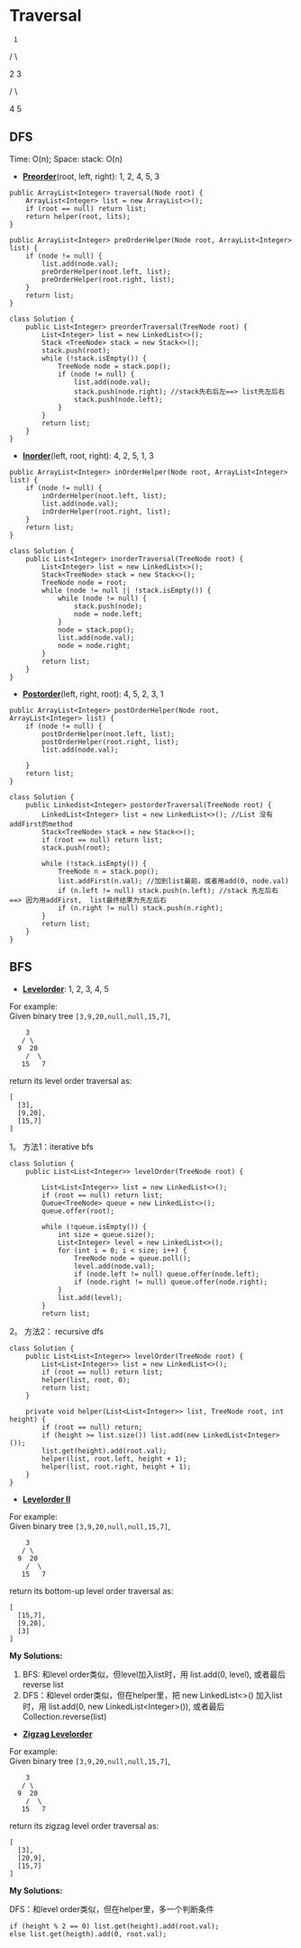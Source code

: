 # Traversal

     1

   /  \

 2     3

/ \

4  5

## DFS

Time: O\(n\); Space: stack: O\(n\)

* [**Preorder**](https://leetcode.com/problems/binary-tree-preorder-traversal/description/)\(root, left, right\): 1, 2, 4, 5, 3

```text
public ArrayList<Integer> traversal(Node root) {
    ArrayList<Integer> list = new ArrayList<>();
    if (root == null) return list;
    return helper(root, lits);
}

public ArrayList<Integer> preOrderHelper(Node root, ArrayList<Integer> list) {
    if (node != null) {
        list.add(node.val);
        preOrderHelper(noot.left, list); 
        preOrderHelper(root.right, list); 
    }
    return list;
}   
```

```text
class Solution {
    public List<Integer> preorderTraversal(TreeNode root) {
        List<Integer> list = new LinkedList<>();
        Stack <TreeNode> stack = new Stack<>();
        stack.push(root);
        while (!stack.isEmpty()) {
            TreeNode node = stack.pop();
            if (node != null) {
                list.add(node.val);
                stack.push(node.right); //stack先右后左==> list先左后右
                stack.push(node.left);
            }
        }
        return list;
    }
}
```

* [**Inorder**](https://leetcode.com/problems/binary-tree-inorder-traversal/description/)\(left, root, right\): 4, 2, 5, 1, 3

```text
public ArrayList<Integer> inOrderHelper(Node root, ArrayList<Integer> list) {
    if (node != null) {
        inOrderHelper(noot.left, list); 
        list.add(node.val);
        inOrderHelper(root.right, list); 
    }
    return list;
}   
```

```text
class Solution {
    public List<Integer> inorderTraversal(TreeNode root) {
        List<Integer> list = new LinkedList<>();
        Stack<TreeNode> stack = new Stack<>();
        TreeNode node = root;
        while (node != null || !stack.isEmpty()) {
            while (node != null) {
                stack.push(node);
                node = node.left;     
            }
            node = stack.pop();
            list.add(node.val);
            node = node.right;
        }
        return list;
    }
}
```

* [**Postorder**](https://leetcode.com/problems/binary-tree-postorder-traversal/description/)\(left, right, root\): 4, 5, 2, 3, 1

```text
public ArrayList<Integer> postOrderHelper(Node root, ArrayList<Integer> list) {
    if (node != null) {
        postOrderHelper(noot.left, list); 
        postOrderHelper(root.right, list);
        list.add(node.val);
        
    }
    return list;
} 
```

```text
class Solution {
    public Linkedist<Integer> postorderTraversal(TreeNode root) {
        LinkedList<Integer> list = new LinkedList<>(); //List 没有addFirst的method
        Stack<TreeNode> stack = new Stack<>();
        if (root == null) return list;
        stack.push(root);
        
        while (!stack.isEmpty()) {
            TreeNode n = stack.pop();
            list.addFirst(n.val); //加到list最前，或者用add(0, node.val)
            if (n.left != null) stack.push(n.left); //stack 先左后右 ==> 因为用addFirst,  list最终结果为先左后右
            if (n.right != null) stack.push(n.right);
        }
        return list;
    }
}
```



## BFS

* [**Levelorder**](https://leetcode.com/problems/binary-tree-level-order-traversal/description/): 1, 2, 3, 4, 5

For example:  
Given binary tree `[3,9,20,null,null,15,7]`,

```text
    3
   / \
  9  20
    /  \
   15   7
```

return its level order traversal as:

```text
[
  [3],
  [9,20],
  [15,7]
]
```

1。 方法1：iterative bfs

```text
class Solution {
    public List<List<Integer>> levelOrder(TreeNode root) {
    
        List<List<Integer>> list = new LinkedList<>();
        if (root == null) return list;
        Queue<TreeNode> queue = new LinkedList<>();
        queue.offer(root);
        
        while (!queue.isEmpty()) {
            int size = queue.size();
            List<Integer> level = new LinkedList<>();
            for (int i = 0; i < size; i++) {
                TreeNode node = queue.poll();
                level.add(node.val);
                if (node.left != null) queue.offer(node.left);
                if (node.right != null) queue.offer(node.right);
            }
            list.add(level);
        }
        return list;
```

2。 方法2： recursive dfs

```text
class Solution {
    public List<List<Integer>> levelOrder(TreeNode root) {
        List<List<Integer>> list = new LinkedList<>();
        if (root == null) return list;
        helper(list, root, 0);
        return list;
    }
    
    private void helper(List<List<Integer>> list, TreeNode root, int height) {
        if (root == null) return;
        if (height >= list.size()) list.add(new LinkedList<Integer>());
        list.get(height).add(root.val);
        helper(list, root.left, height + 1);
        helper(list, root.right, height + 1);
    }
}
```

* [**Levelorder II**](https://leetcode.com/problems/binary-tree-level-order-traversal-ii/description/)

For example:  
Given binary tree `[3,9,20,null,null,15,7]`,

```text
    3
   / \
  9  20
    /  \
   15   7
```

return its bottom-up level order traversal as:

```text
[
  [15,7],
  [9,20],
  [3]
]
```

**My Solutions:**

1. BFS: 和level order类似，但level加入list时，用 list.add\(0, level\), 或者最后reverse list
2. DFS：和level order类似，但在helper里，把 new LinkedList&lt;&gt;\(\) 加入list时，用 list.add\(0, new LinkedList&lt;Integer&gt;\(\)\), 或者最后 Collection.reverse\(list\)

* [**Zigzag Levelorder**](https://leetcode.com/problems/binary-tree-zigzag-level-order-traversal/description/)

For example:  
Given binary tree `[3,9,20,null,null,15,7]`,

```text
    3
   / \
  9  20
    /  \
   15   7
```

return its zigzag level order traversal as:

```text
[
  [3],
  [20,9],
  [15,7]
]
```

**My Solutions:**

DFS：和level order类似，但在helper里，多一个判断条件

```text
if (height % 2 == 0) list.get(height).add(root.val);
else list.get(heigth).add(0, root.val);
```

